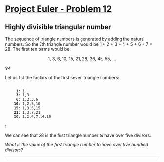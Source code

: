 [Project Euler - Problem 12](https://projecteuler.net/problem=12)
======

Highly divisible triangular number
------

The sequence of triangle numbers is generated by adding the natural numbers. So
the 7th triangle number would be 1 + 2 + 3 + 4 + 5 + 6 + 7 = 28. The first ten
terms would be:

<p align="center">
    1, 3, 6, 10, 15, 21, 28, 36, 45, 55, ...
</p>

<b></b>

<b>34</b>

Let us list the factors of the first seven triangle numbers:

<!-- ``` -->
<pre><code>
     <b>1</b>: 1
     <b>3</b>: 1,3
     <b>6</b>: 1,2,3,6
    <b>10</b>: 1,2,5,10
    <b>15</b>: 1,3,5,15
    <b>21</b>: 1,3,7,21
    <b>28</b>: 1,2,4,7,14,28
</code></pre>:
<!-- ``` -->

We can see that 28 is the first triangle number to have over five divisors.

*What is the value of the first triangle number to have over five hundred
divisors?*

------
